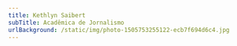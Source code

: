 ```yaml
---
title: Kethlyn Saibert
subTitle: Acadêmica de Jornalismo
urlBackground: /static/img/photo-1505753255122-ecb7f694d6c4.jpg
---
```



